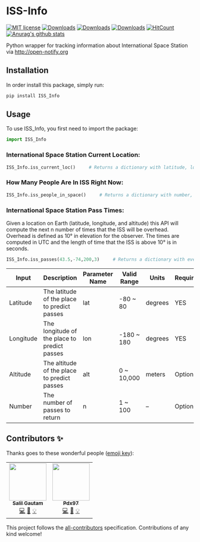 # ISS-Info
<!-- ALL-CONTRIBUTORS-BADGE:START - Do not remove or modify this section -->
[![MIT license](https://img.shields.io/badge/License-MIT-blue.svg)](https://lbesson.mit-license.org/)
[![Downloads](https://pepy.tech/badge/iss-info)](https://pepy.tech/project/iss-info)
[![Downloads](https://pepy.tech/badge/iss-info/month)](https://pepy.tech/project/iss-info/month)
[![Downloads](https://pepy.tech/badge/iss-info/week)](https://pepy.tech/project/iss-info/week)
[![HitCount](http://hits.dwyl.com/Quarantine-Projects/ISS_Info.svg)](http://hits.dwyl.com/Quarantine-Projects/ISS_Info)
[![Anurag's github stats](https://github-readme-stats.vercel.app/api?username=Quarantine-Projects)](https://github.com/Quarantine-Projects/ISS_Info)
<!-- ALL-CONTRIBUTORS-BADGE:END -->
 
Python wrapper for tracking information about International Space Station via http://open-notify.org

## Installation

In order install this package, simply run:

```bash
pip install ISS_Info
```

## Usage

To use ISS_Info, you first need to import the package:

```python
import ISS_Info
```

### International Space Station Current Location:

```python
ISS_Info.iss_current_loc()     # Returns a dictionary with latitude, longitude, timestamp.
```

### How Many People Are In ISS Right Now:

```python
ISS_Info.iss_people_in_space()     # Returns a dictionary with number, names, craft information.
```

### International Space Station Pass Times:
Given a location on Earth (latitude, longitude, and altitude) this API will compute the next n number of times that the ISS will be overhead. Overhead is defined as 10° in elevation for the observer. The times are computed in UTC and the length of time that the ISS is above 10° is in seconds.

```python
ISS_Info.iss_passes(43.5,-74,200,3)     # Returns a dictionary with every pass information.
```
|  Input  |  Description  |  Parameter Name  |  Valid Range  |  Units  |  Required  |
|---------|---------------|------------------|---------------|---------|------------|
|Latitude | The latitude of the place to predict passes              |      lat            |     -80 ~ 80          |   degrees      | YES |
|   Longitude      |   	The longitude of the place to predict passes             |    lon              |     -180 ~ 180          |   degrees      | YES |
|   Altitude      |    The altitude of the place to predict passes           |           alt       |      0 ~ 10,000         |         meters| Optional |
|Number|The number of passes to return|n|1 ~ 100|–| Optional|

## Contributors ✨

Thanks goes to these wonderful people ([emoji key](https://allcontributors.org/docs/en/emoji-key)):

<!-- ALL-CONTRIBUTORS-LIST:START - Do not remove or modify this section -->
<!-- prettier-ignore-start -->
<!-- markdownlint-disable -->
<table>
  <tr>
    <td align="center"><a href="https://github.com/salil-gtm"><img src="https://avatars2.githubusercontent.com/u/18382251?v=4" width="100px;" alt=""/><br /><sub><b>Salil Gautam</b></sub></a><br /><a href="https://github.com/Quarantine-Projects/ISS_Info/commits?author=salil-gtm" title="Code">💻</a> <a href="https://github.com/Quarantine-Projects/ISS_Info/commits?author=salil-gtm" title="Documentation">📖</a> <a href="#example-salil-gtm" title="Examples">💡</a></td>
    <td align="center"><a href="https://github.com/pdx97"><img src="https://avatars3.githubusercontent.com/u/28250686?v=4" width="100px;" alt=""/><br /><sub><b>Pdx97</b></sub></a><br /><a href="https://github.com/Quarantine-Projects/ISS_Info/commits?author=pdx97" title="Code">💻</a> <a href="https://github.com/Quarantine-Projects/ISS_Info/commits?author=pdx97" title="Documentation">📖</a> <a href="#example-pdx97" title="Examples">💡</a></td>
  </tr>
</table>

<!-- markdownlint-enable -->
<!-- prettier-ignore-end -->
<!-- ALL-CONTRIBUTORS-LIST:END -->

This project follows the [all-contributors](https://github.com/all-contributors/all-contributors) specification. Contributions of any kind welcome!
